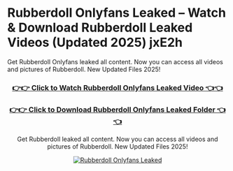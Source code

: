 # Rubberdoll Onlyfans Leaked – Watch & Download Rubberdoll Leaked Videos (Updated 2025) jxE2h

Get Rubberdoll Onlyfans leaked all content. Now you can access all videos and pictures of Rubberdoll. New Updated Files 2025!  
<div align="center">
  
### [👉👉 Click to Watch Rubberdoll Onlyfans Leaked Video 👈👈](https://links2leaks.com/rubberdoll)  
### [👉👉 Click to Download Rubberdoll Onlyfans Leaked Folder 👈👈](https://links2leaks.com/rubberdoll)  

Get Rubberdoll leaked all content. Now you can access all videos and pictures of Rubberdoll. New Updated Files 2025!  

[![Rubberdoll Onlyfans Leaked](https://i.ibb.co/93hzkbrt/l2l.gif)](https://links2leaks.com/rubberdoll)  

</div>
